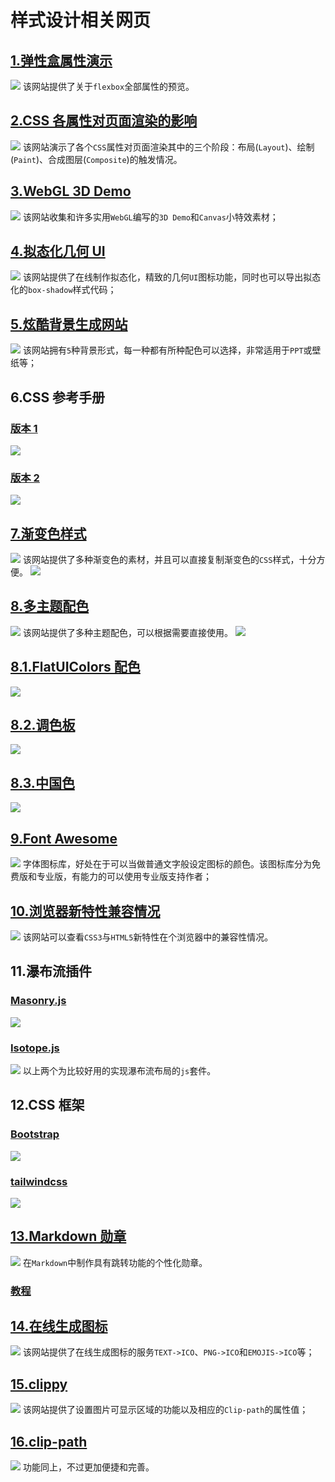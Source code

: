 # 样式设计相关网页

## [1.弹性盒属性演示](http://flexbox.help/)

![](http://ahuntsun.gitee.io/blogimagebed/img/vuepress/website/2/1.png)
该网站提供了关于`flexbox`全部属性的预览。

## [2.CSS 各属性对页面渲染的影响](https://csstriggers.com/)

![](http://ahuntsun.gitee.io/blogimagebed/img/vuepress/website/2/2.png)
该网站演示了各个`CSS`属性对页面渲染其中的三个阶段：布局(`Layout`)、绘制(`Paint`)、合成图层(`Composite`)的触发情况。

## [3.WebGL 3D Demo](https://alteredqualia.com/)

![](http://ahuntsun.gitee.io/blogimagebed/img/vuepress/website/2/3.png)
该网站收集和许多实用`WebGL`编写的`3D Demo`和`Canvas`小特效素材；

## [4.拟态化几何 UI](https://neumorphism.io/)

![](http://ahuntsun.gitee.io/blogimagebed/img/vuepress/website/2/4.png)
该网站提供了在线制作拟态化，精致的几何`UI`图标功能，同时也可以导出拟态化的`box-shadow`样式代码；

## [5.炫酷背景生成网站](https://coolbackgrounds.io/)

![](http://ahuntsun.gitee.io/blogimagebed/img/vuepress/website/2/5.png)
该网站拥有`5`种背景形式，每一种都有所种配色可以选择，非常适用于`PPT`或壁纸等；

## 6.CSS 参考手册

### [版本 1](https://techbrood.com/cssref?p=css-reference)

![](http://ahuntsun.gitee.io/blogimagebed/img/vuepress/website/2/6.png)

### [版本 2](https://techbrood.com/cssref?p=css-reference)

![](http://ahuntsun.gitee.io/blogimagebed/img/vuepress/website/2/6.5.png)

## [7.渐变色样式](https://gradienthunt.com/)

![](http://ahuntsun.gitee.io/blogimagebed/img/vuepress/website/2/7.png)
该网站提供了多种渐变色的素材，并且可以直接复制渐变色的`CSS`样式，十分方便。
![](http://ahuntsun.gitee.io/blogimagebed/img/vuepress/website/2/7.2.png)

## [8.多主题配色](https://color.adobe.com/)

![](http://ahuntsun.gitee.io/blogimagebed/img/vuepress/website/2/8.png)
该网站提供了多种主题配色，可以根据需要直接使用。
![](http://ahuntsun.gitee.io/blogimagebed/img/vuepress/website/2/8.2.png)

## [8.1.FlatUIColors 配色](https://flatuicolors.com/)

![](http://ahuntsun.gitee.io/blogimagebed/img/vuepress/website/2/8.4.png)


## [8.2.调色板](quanzhanketang.com/colors/colors_picker.html)

![](http://ahuntsun.gitee.io/blogimagebed/img/vuepress/website/2/8.3.png)

## [8.3.中国色](http://zhongguose.com/#fengyehong)

![](http://ahuntsun.gitee.io/blogimagebed/img/vuepress/website/2/8.5.png)

## [9.Font Awesome](https://fontawesome.com/icons?d=gallery)

![](http://ahuntsun.gitee.io/blogimagebed/img/vuepress/website/2/9.png)
字体图标库，好处在于可以当做普通文字般设定图标的颜色。该图标库分为免费版和专业版，有能力的可以使用专业版支持作者；

## [10.浏览器新特性兼容情况](https://caniuse.com/)

![](http://ahuntsun.gitee.io/blogimagebed/img/vuepress/website/2/10.png)
该网站可以查看`CSS3`与`HTML5`新特性在个浏览器中的兼容性情况。

## 11.瀑布流插件

### [Masonry.js](https://masonry.desandro.com/)

![](http://ahuntsun.gitee.io/blogimagebed/img/vuepress/website/2/11.1.png)

### [Isotope.js](https://isotope.metafizzy.co/)

![](http://ahuntsun.gitee.io/blogimagebed/img/vuepress/website/2/11.2.png)
以上两个为比较好用的实现瀑布流布局的`js`套件。

## 12.CSS 框架

### [Bootstrap](https://www.bootcss.com/)

![](http://ahuntsun.gitee.io/blogimagebed/img/vuepress/website/2/12.1.png)

### [tailwindcss](https://tailwindcss.com/)

![](http://ahuntsun.gitee.io/blogimagebed/img/vuepress/website/2/12.2.png)

## [13.Markdown 勋章](https://shields.io/)

![](http://ahuntsun.gitee.io/blogimagebed/img/vuepress/website/2/13.png)
在`Markdown`中制作具有跳转功能的个性化勋章。

### [教程](https://wdd.js.org/how-to-make-shields-badge.html)

## [14.在线生成图标](https://favicon.io/)

![](http://ahuntsun.gitee.io/blogimagebed/img/vuepress/website/2/14.png)
该网站提供了在线生成图标的服务`TEXT->ICO`、`PNG->ICO`和`EMOJIS->ICO`等；

## [15.clippy](https://bennettfeely.com/clippy/)

![](http://ahuntsun.gitee.io/blogimagebed/img/vuepress/website/2/15.png)
该网站提供了设置图片可显示区域的功能以及相应的`Clip-path`的属性值；

## [16.clip-path](https://www.html.cn/tool/css-clip-path/)

![](http://ahuntsun.gitee.io/blogimagebed/img/vuepress/website/2/16.png)
功能同上，不过更加便捷和完善。